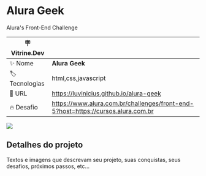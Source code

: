 # Alura Geek
Alura's Front-End Challenge

| :placard: Vitrine.Dev |     |
| -------------  | --- |
| :sparkles: Nome        | **Alura Geek**
| :label: Tecnologias | html,css,javascript
| :rocket: URL         | https://luvinicius.github.io/alura-geek
| :fire: Desafio     | https://www.alura.com.br/challenges/front-end-5?host=https://cursos.alura.com.br

<!-- Inserir imagem com a #vitrinedev ao final do link -->
![](https://via.placeholder.com/1200x500.png?text=imagem+lindona+do+meu+projeto#vitrinedev)

## Detalhes do projeto

Textos e imagens que descrevam seu projeto, suas conquistas, seus desafios, próximos passos, etc...
